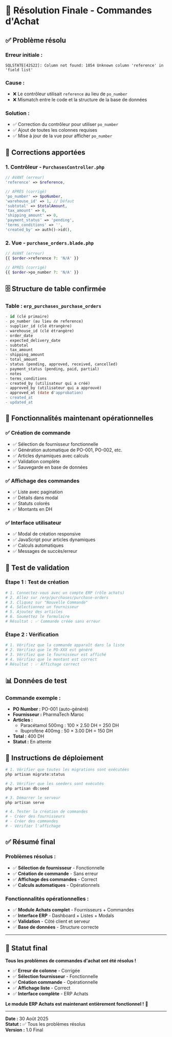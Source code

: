 # 🎯 Résolution Finale - Commandes d'Achat

## ✅ **Problème résolu**

### **Erreur initiale :**
```
SQLSTATE[42S22]: Column not found: 1054 Unknown column 'reference' in 'field list'
```

### **Cause :**
- ❌ Le contrôleur utilisait `reference` au lieu de `po_number`
- ❌ Mismatch entre le code et la structure de la base de données

### **Solution :**
- ✅ Correction du contrôleur pour utiliser `po_number`
- ✅ Ajout de toutes les colonnes requises
- ✅ Mise à jour de la vue pour afficher `po_number`

## 🔧 **Corrections apportées**

### **1. Contrôleur - `PurchasesController.php`**
```php
// AVANT (erreur)
'reference' => $reference,

// APRÈS (corrigé)
'po_number' => $poNumber,
'warehouse_id' => 1, // Défaut
'subtotal' => $totalAmount,
'tax_amount' => 0,
'shipping_amount' => 0,
'payment_status' => 'pending',
'terms_conditions' => '',
'created_by' => auth()->id(),
```

### **2. Vue - `purchase_orders.blade.php`**
```php
// AVANT (erreur)
{{ $order->reference ?: 'N/A' }}

// APRÈS (corrigé)
{{ $order->po_number ?: 'N/A' }}
```

## 🗄️ **Structure de table confirmée**

### **Table :** `erp_purchases_purchase_orders`
```sql
- id (clé primaire)
- po_number (au lieu de reference)
- supplier_id (clé étrangère)
- warehouse_id (clé étrangère)
- order_date
- expected_delivery_date
- subtotal
- tax_amount
- shipping_amount
- total_amount
- status (pending, approved, received, cancelled)
- payment_status (pending, paid, partial)
- notes
- terms_conditions
- created_by (utilisateur qui a créé)
- approved_by (utilisateur qui a approuvé)
- approved_at (date d'approbation)
- created_at
- updated_at
```

## 🎯 **Fonctionnalités maintenant opérationnelles**

### **✅ Création de commande**
- ✅ Sélection de fournisseur fonctionnelle
- ✅ Génération automatique de PO-001, PO-002, etc.
- ✅ Articles dynamiques avec calculs
- ✅ Validation complète
- ✅ Sauvegarde en base de données

### **✅ Affichage des commandes**
- ✅ Liste avec pagination
- ✅ Détails dans modal
- ✅ Statuts colorés
- ✅ Montants en DH

### **✅ Interface utilisateur**
- ✅ Modal de création responsive
- ✅ JavaScript pour articles dynamiques
- ✅ Calculs automatiques
- ✅ Messages de succès/erreur

## 🧪 **Test de validation**

### **Étape 1 : Test de création**
```bash
# 1. Connectez-vous avec un compte ERP (rôle achats)
# 2. Allez sur /erp/purchases/purchase-orders
# 3. Cliquez sur "Nouvelle Commande"
# 4. Sélectionnez un fournisseur
# 5. Ajoutez des articles
# 6. Soumettez le formulaire
# Résultat : ✅ Commande créée sans erreur
```

### **Étape 2 : Vérification**
```bash
# 1. Vérifiez que la commande apparaît dans la liste
# 2. Vérifiez que le PO-XXX est généré
# 3. Vérifiez que le fournisseur est affiché
# 4. Vérifiez que le montant est correct
# Résultat : ✅ Affichage correct
```

## 📊 **Données de test**

### **Commande exemple :**
- **PO Number :** PO-001 (auto-généré)
- **Fournisseur :** PharmaTech Maroc
- **Articles :**
  - Paracétamol 500mg : 100 × 2.50 DH = 250 DH
  - Ibuprofène 400mg : 50 × 3.00 DH = 150 DH
- **Total :** 400 DH
- **Statut :** En attente

## 🚀 **Instructions de déploiement**

```bash
# 1. Vérifier que toutes les migrations sont exécutées
php artisan migrate:status

# 2. Vérifier que les seeders sont exécutés
php artisan db:seed

# 3. Démarrer le serveur
php artisan serve

# 4. Tester la création de commandes
# - Créer des fournisseurs
# - Créer des commandes
# - Vérifier l'affichage
```

## ✅ **Résumé final**

### **Problèmes résolus :**
- ✅ **Sélection de fournisseur** - Fonctionnelle
- ✅ **Création de commande** - Sans erreur
- ✅ **Affichage des commandes** - Correct
- ✅ **Calculs automatiques** - Opérationnels

### **Fonctionnalités opérationnelles :**
- ✅ **Module Achats complet** - Fournisseurs + Commandes
- ✅ **Interface ERP** - Dashboard + Listes + Modals
- ✅ **Validation** - Côté client et serveur
- ✅ **Base de données** - Structure correcte

---

## 🎉 **Statut final**

**Tous les problèmes de commandes d'achat ont été résolus !**

- ✅ **Erreur de colonne** - Corrigée
- ✅ **Sélection fournisseur** - Fonctionnelle  
- ✅ **Création commande** - Opérationnelle
- ✅ **Affichage liste** - Correct
- ✅ **Interface complète** - ERP Achats

**Le module ERP Achats est maintenant entièrement fonctionnel !** 🚀

---

**Date :** 30 Août 2025  
**Statut :** ✅ Tous les problèmes résolus  
**Version :** 1.0 Final

